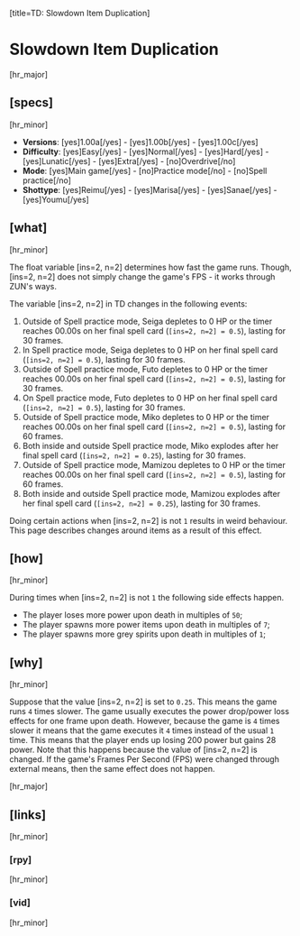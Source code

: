 [title=TD: Slowdown Item Duplication]
# Slowdown Item Duplication
[hr_major]

## [specs]
[hr_minor]

* **Versions**: [yes]1.00a[/yes] - [yes]1.00b[/yes] - [yes]1.00c[/yes]
* **Difficulty**: [yes]Easy[/yes] - [yes]Normal[/yes] - [yes]Hard[/yes] - [yes]Lunatic[/yes] - [yes]Extra[/yes] - [no]Overdrive[/no]
* **Mode**: [yes]Main game[/yes] - [no]Practice mode[/no] - [no]Spell practice[/no]
* **Shottype**: [yes]Reimu[/yes] - [yes]Marisa[/yes] - [yes]Sanae[/yes] - [yes]Youmu[/yes]

## [what]
[hr_minor]

The float variable [ins=2, n=2] determines how fast the game runs. Though, [ins=2, n=2] does not simply change the game's FPS - it works through ZUN's ways.

The variable [ins=2, n=2] in TD changes in the following events:
1. Outside of Spell practice mode, Seiga depletes to 0 HP or the timer reaches 00.00s on her final spell card (``[ins=2, n=2] = 0.5``), lasting for 30 frames.
2. In Spell practice mode, Seiga depletes to 0 HP on her final spell card (``[ins=2, n=2] = 0.5``), lasting for 30 frames.
3. Outside of Spell practice mode, Futo depletes to 0 HP or the timer reaches 00.00s on her final spell card (``[ins=2, n=2] = 0.5``), lasting for 30 frames.
4. On Spell practice mode, Futo depletes to 0 HP on her final spell card (``[ins=2, n=2] = 0.5``), lasting for 30 frames.
5. Outside of Spell practice mode, Miko depletes to 0 HP or the timer reaches 00.00s on her final spell card (``[ins=2, n=2] = 0.5``), lasting for 60 frames.
6. Both inside and outside Spell practice mode, Miko explodes after her final spell card (``[ins=2, n=2] = 0.25``), lasting for 30 frames.
7. Outside of Spell practice mode, Mamizou depletes to 0 HP or the timer reaches 00.00s on her final spell card (``[ins=2, n=2] = 0.5``), lasting for 60 frames.
8. Both inside and outside Spell practice mode, Mamizou explodes after her final spell card (``[ins=2, n=2] = 0.25``), lasting for 30 frames.

Doing certain actions when [ins=2, n=2] is not ``1`` results in weird behaviour. This page describes changes around items as a result of this effect.

## [how]
[hr_minor]

During times when [ins=2, n=2] is not ``1`` the following side effects happen.

+ The player loses more power upon death in multiples of ``50``;
+ The player spawns more power items upon death in multiples of ``7``;
+ The player spawns more grey spirits upon death in multiples of ``1``;

## [why]
[hr_minor]

Suppose that the value [ins=2, n=2] is set to ``0.25``. This means the game runs ``4`` times slower. The game usually executes the power drop/power loss effects for one frame upon death. However, because the game is ``4`` times slower it means that the game executes it ``4`` times instead of the usual ``1`` time. This means that the player ends up losing 200 power but gains 28 power. Note that this happens because the value of [ins=2, n=2] is changed. If the game's Frames Per Second (FPS) were changed through external means, then the same effect does not happen.



[hr_major]
## [links]
[hr_minor]
### [rpy]
[hr_minor]
### [vid]
[hr_minor]
